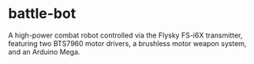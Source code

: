 # battle-bot
A high-power combat robot controlled via the Flysky FS-i6X transmitter, featuring two BTS7960 motor drivers, a brushless motor weapon system, and an Arduino Mega.
